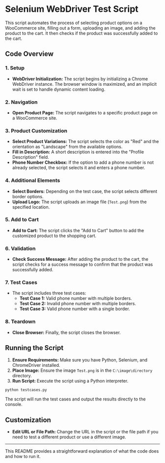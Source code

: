# Selenium WebDriver Test Script

This script automates the process of selecting product options on a WooCommerce site, filling out a form, uploading an image, and adding the product to the cart. It then checks if the product was successfully added to the cart.

## Code Overview

### 1. **Setup**
- **WebDriver Initialization:** The script begins by initializing a Chrome WebDriver instance. The browser window is maximized, and an implicit wait is set to handle dynamic content loading.

### 2. **Navigation**
- **Open Product Page:** The script navigates to a specific product page on a WooCommerce site.

### 3. **Product Customization**
- **Select Product Variations:** The script selects the color as "Red" and the orientation as "Landscape" from the available options.
- **Fill in Description:** A short description is entered into the "Profile Description" field.
- **Phone Number Checkbox:** If the option to add a phone number is not already selected, the script selects it and enters a phone number.

### 4. **Additional Elements**
- **Select Borders:** Depending on the test case, the script selects different border options.
- **Upload Logo:** The script uploads an image file (`Test.png`) from the specified location.

### 5. **Add to Cart**
- **Add to Cart:** The script clicks the "Add to Cart" button to add the customized product to the shopping cart.

### 6. **Validation**
- **Check Success Message:** After adding the product to the cart, the script checks for a success message to confirm that the product was successfully added.

### 7. **Test Cases**
- The script includes three test cases:
  - **Test Case 1:** Valid phone number with multiple borders.
  - **Test Case 2:** Invalid phone number with multiple borders.
  - **Test Case 3:** Valid phone number with a single border.

### 8. **Teardown**
- **Close Browser:** Finally, the script closes the browser.

## Running the Script

1. **Ensure Requirements:** Make sure you have Python, Selenium, and ChromeDriver installed.
2. **Place Image:** Ensure the image `Test.png` is in the `C:\image\directory` directory.
3. **Run Script:** Execute the script using a Python interpreter.

```bash
python testcases.py
```

The script will run the test cases and output the results directly to the console.

## Customization

- **Edit URL or File Path:** Change the URL in the script or the file path if you need to test a different product or use a different image.

---

This README provides a straightforward explanation of what the code does and how to run it.